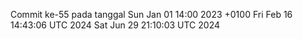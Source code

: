 Commit ke-55 pada tanggal Sun Jan 01 14:00 2023 +0100
Fri Feb 16 14:43:06 UTC 2024
Sat Jun 29 21:10:03 UTC 2024
